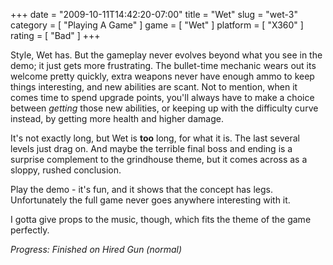 +++
date = "2009-10-11T14:42:20-07:00"
title = "Wet"
slug = "wet-3"
category = [ "Playing A Game" ]
game = [ "Wet" ]
platform = [ "X360" ]
rating = [ "Bad" ]
+++

Style, Wet has.  But the gameplay never evolves beyond what you see in the demo; it just gets more frustrating.  The bullet-time mechanic wears out its welcome pretty quickly, extra weapons never have enough ammo to keep things interesting, and new abilities are scant.  Not to mention, when it comes time to spend upgrade points, you'll always have to make a choice between <i>getting</i> those new abilities, or keeping up with the difficulty curve instead, by getting more health and higher damage.

It's not exactly long, but Wet is <b>too</b> long, for what it is.  The last several levels just drag on.  And maybe the terrible final boss and ending is a surprise complement to the grindhouse theme, but it comes across as a sloppy, rushed conclusion.

Play the demo - it's fun, and it shows that the concept has legs.  Unfortunately the full game never goes anywhere interesting with it.

I gotta give props to the music, though, which fits the theme of the game perfectly.

<i>Progress: Finished on Hired Gun (normal)</i>